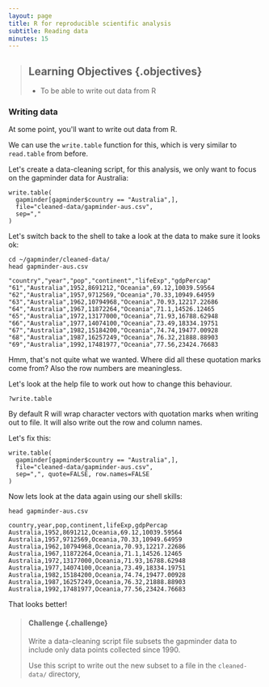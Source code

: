 ```yaml
---
layout: page
title: R for reproducible scientific analysis
subtitle: Reading data
minutes: 15
---
```


> ## Learning Objectives {.objectives}
>
> * To be able to write out data from R
>

### Writing data

At some point, you'll want to write out data from R.

We can use the `write.table` function for this, which is
very similar to `read.table` from before.

Let's create a data-cleaning script, for this analysis, we
only want to focus on the gapminder data for Australia:

~~~ {.r}
write.table(
  gapminder[gapminder$country == "Australia",],
  file="cleaned-data/gapminder-aus.csv",
  sep=","
)
~~~

Let's switch back to the shell to take a look at the data to make sure it looks
ok:

~~~ {.shell}
cd ~/gapminder/cleaned-data/
head gapminder-aus.csv
~~~

~~~ {.output}
"country","year","pop","continent","lifeExp","gdpPercap"
"61","Australia",1952,8691212,"Oceania",69.12,10039.59564
"62","Australia",1957,9712569,"Oceania",70.33,10949.64959
"63","Australia",1962,10794968,"Oceania",70.93,12217.22686
"64","Australia",1967,11872264,"Oceania",71.1,14526.12465
"65","Australia",1972,13177000,"Oceania",71.93,16788.62948
"66","Australia",1977,14074100,"Oceania",73.49,18334.19751
"67","Australia",1982,15184200,"Oceania",74.74,19477.00928
"68","Australia",1987,16257249,"Oceania",76.32,21888.88903
"69","Australia",1992,17481977,"Oceania",77.56,23424.76683
~~~

Hmm, that's not quite what we wanted. Where did all these
quotation marks come from? Also the row numbers are 
meaningless.

Let's look at the help file to work out how to change this
behaviour.

~~~ {.r}
?write.table
~~~

By default R will wrap character vectors with quotation marks
when writing out to file. It will also write out the row and
column names.

Let's fix this:

~~~ {.r}
write.table(
  gapminder[gapminder$country == "Australia",],
  file="cleaned-data/gapminder-aus.csv",
  sep=",", quote=FALSE, row.names=FALSE
)
~~~

Now lets look at the data again using our shell skills:

~~~ {.shell}
head gapminder-aus.csv
~~~

~~~ {.output}
country,year,pop,continent,lifeExp,gdpPercap
Australia,1952,8691212,Oceania,69.12,10039.59564
Australia,1957,9712569,Oceania,70.33,10949.64959
Australia,1962,10794968,Oceania,70.93,12217.22686
Australia,1967,11872264,Oceania,71.1,14526.12465
Australia,1972,13177000,Oceania,71.93,16788.62948
Australia,1977,14074100,Oceania,73.49,18334.19751
Australia,1982,15184200,Oceania,74.74,19477.00928
Australia,1987,16257249,Oceania,76.32,21888.88903
Australia,1992,17481977,Oceania,77.56,23424.76683
~~~

That looks better!

> #### Challenge {.challenge}
>
> Write a data-cleaning script file subsets the gapminder
> data to include only data points collected since 1990.
> 
> Use this script to write out the new subset to a file
> in the `cleaned-data/` directory, 
> 

